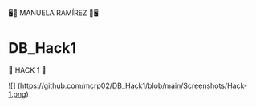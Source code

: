 🖥️🏁 MANUELA RAMÍREZ 🏁🖥️

# DB_Hack1


🏁 HACK 1 🏁

![] (https://github.com/mcrp02/DB_Hack1/blob/main/Screenshots/Hack-1.png)



